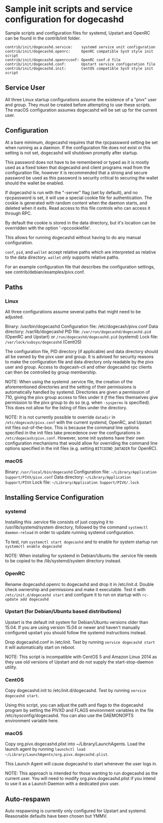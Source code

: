 Sample init scripts and service configuration for dogecashd
==========================================================

Sample scripts and configuration files for systemd, Upstart and OpenRC
can be found in the contrib/init folder.

    contrib/init/dogecashd.service:    systemd service unit configuration
    contrib/init/dogecashd.openrc:     OpenRC compatible SysV style init script
    contrib/init/dogecashd.openrcconf: OpenRC conf.d file
    contrib/init/dogecashd.conf:       Upstart service configuration file
    contrib/init/dogecashd.init:       CentOS compatible SysV style init script

Service User
---------------------------------

All three Linux startup configurations assume the existence of a "pivx" user
and group.  They must be created before attempting to use these scripts.
The macOS configuration assumes dogecashd will be set up for the current user.

Configuration
---------------------------------

At a bare minimum, dogecashd requires that the rpcpassword setting be set
when running as a daemon.  If the configuration file does not exist or this
setting is not set, dogecashd will shutdown promptly after startup.

This password does not have to be remembered or typed as it is mostly used
as a fixed token that dogecashd and client programs read from the configuration
file, however it is recommended that a strong and secure password be used
as this password is security critical to securing the wallet should the
wallet be enabled.

If dogecashd is run with the "-server" flag (set by default), and no rpcpassword is set,
it will use a special cookie file for authentication. The cookie is generated with random
content when the daemon starts, and deleted when it exits. Read access to this file
controls who can access it through RPC.

By default the cookie is stored in the data directory, but it's location can be overridden
with the option '-rpccookiefile'.

This allows for running dogecashd without having to do any manual configuration.

`conf`, `pid`, and `wallet` accept relative paths which are interpreted as
relative to the data directory. `wallet` *only* supports relative paths.

For an example configuration file that describes the configuration settings,
see contrib/debian/examples/pivx.conf.

Paths
---------------------------------

### Linux

All three configurations assume several paths that might need to be adjusted.

Binary:              /usr/bin/dogecashd
Configuration file:  /etc/dogecash/pivx.conf
Data directory:      /var/lib/dogecashd
PID file:            `/var/run/dogecashd/dogecashd.pid` (OpenRC and Upstart) or `/run/dogecashd/dogecashd.pid` (systemd)
Lock file:           `/var/lock/subsys/dogecashd` (CentOS)

The configuration file, PID directory (if applicable) and data directory
should all be owned by the pivx user and group.  It is advised for security
reasons to make the configuration file and data directory only readable by the
pivx user and group.  Access to dogecash-cli and other dogecashd rpc clients
can then be controlled by group membership.

NOTE: When using the systemd .service file, the creation of the aforementioned
directories and the setting of their permissions is automatically handled by
systemd. Directories are given a permission of 710, giving the pivx group
access to files under it _if_ the files themselves give permission to the
pivx group to do so (e.g. when `-sysperms` is specified). This does not allow
for the listing of files under the directory.

NOTE: It is not currently possible to override `datadir` in
`/etc/dogecash/pivx.conf` with the current systemd, OpenRC, and Upstart init
files out-of-the-box. This is because the command line options specified in the
init files take precedence over the configurations in
`/etc/dogecash/pivx.conf`. However, some init systems have their own
configuration mechanisms that would allow for overriding the command line
options specified in the init files (e.g. setting `BITCOIND_DATADIR` for
OpenRC).

### macOS

Binary:              `/usr/local/bin/dogecashd`
Configuration file:  `~/Library/Application Support/PIVX/pivx.conf`
Data directory:      `~/Library/Application Support/PIVX`
Lock file:           `~/Library/Application Support/PIVX/.lock`

Installing Service Configuration
-----------------------------------

### systemd

Installing this .service file consists of just copying it to
/usr/lib/systemd/system directory, followed by the command
`systemctl daemon-reload` in order to update running systemd configuration.

To test, run `systemctl start dogecashd` and to enable for system startup run
`systemctl enable dogecashd`

NOTE: When installing for systemd in Debian/Ubuntu the .service file needs to be copied to the /lib/systemd/system directory instead.

### OpenRC

Rename dogecashd.openrc to dogecashd and drop it in /etc/init.d.  Double
check ownership and permissions and make it executable.  Test it with
`/etc/init.d/dogecashd start` and configure it to run on startup with
`rc-update add dogecashd`

### Upstart (for Debian/Ubuntu based distributions)

Upstart is the default init system for Debian/Ubuntu versions older than 15.04. If you are using version 15.04 or newer and haven't manually configured upstart you should follow the systemd instructions instead.

Drop dogecashd.conf in /etc/init.  Test by running `service dogecashd start`
it will automatically start on reboot.

NOTE: This script is incompatible with CentOS 5 and Amazon Linux 2014 as they
use old versions of Upstart and do not supply the start-stop-daemon utility.

### CentOS

Copy dogecashd.init to /etc/init.d/dogecashd. Test by running `service dogecashd start`.

Using this script, you can adjust the path and flags to the dogecashd program by
setting the PIVXD and FLAGS environment variables in the file
/etc/sysconfig/dogecashd. You can also use the DAEMONOPTS environment variable here.

### macOS

Copy org.pivx.dogecashd.plist into ~/Library/LaunchAgents. Load the launch agent by
running `launchctl load ~/Library/LaunchAgents/org.pivx.dogecashd.plist`.

This Launch Agent will cause dogecashd to start whenever the user logs in.

NOTE: This approach is intended for those wanting to run dogecashd as the current user.
You will need to modify org.pivx.dogecashd.plist if you intend to use it as a
Launch Daemon with a dedicated pivx user.

Auto-respawn
-----------------------------------

Auto respawning is currently only configured for Upstart and systemd.
Reasonable defaults have been chosen but YMMV.
